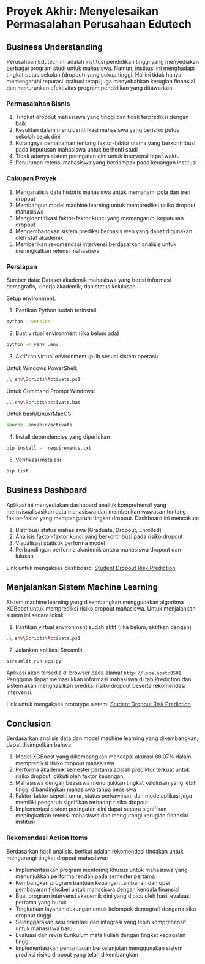 <!-- filepath: d:\IDCamp\Mahir\Last\README.md -->
# Proyek Akhir: Menyelesaikan Permasalahan Perusahaan Edutech

## Business Understanding

Perusahaan Edutech ini adalah institusi pendidikan tinggi yang menyediakan berbagai program studi untuk mahasiswa. Namun, institusi ini menghadapi tingkat putus sekolah (dropout) yang cukup tinggi. Hal ini tidak hanya memengaruhi reputasi institusi tetapi juga menyebabkan kerugian finansial dan menurunkan efektivitas program pendidikan yang ditawarkan.

### Permasalahan Bisnis

1. Tingkat dropout mahasiswa yang tinggi dan tidak terprediksi dengan baik
2. Kesulitan dalam mengidentifikasi mahasiswa yang berisiko putus sekolah sejak dini
3. Kurangnya pemahaman tentang faktor-faktor utama yang berkontribusi pada keputusan mahasiswa untuk berhenti studi
4. Tidak adanya sistem peringatan dini untuk intervensi tepat waktu
5. Penurunan retensi mahasiswa yang berdampak pada keuangan institusi

### Cakupan Proyek

1. Menganalisis data historis mahasiswa untuk memahami pola dan tren dropout
2. Membangun model machine learning untuk memprediksi risiko dropout mahasiswa
3. Mengidentifikasi faktor-faktor kunci yang memengaruhi keputusan dropout
4. Mengembangkan sistem prediksi berbasis web yang dapat digunakan oleh staf akademik
5. Memberikan rekomendasi intervensi berdasarkan analisis untuk meningkatkan retensi mahasiswa

### Persiapan

Sumber data: Dataset akademik mahasiswa yang berisi informasi demografis, kinerja akademik, dan status kelulusan.

Setup environment:

1. Pastikan Python sudah terinstall

```bash
python --version
```

2. Buat virtual environment (jika belum ada)

```bash
python -m venv .env
```

3. Aktifkan virtual environment (pilih sesuai sistem operasi)

Untuk Windows PowerShell:

```bash
.\.env\Scripts\Activate.ps1
```

Untuk Command Prompt Windows:

```bash
.\.env\Scripts\activate.bat
```

Untuk bash/Linux/MacOS:

```bash
source .env/bin/activate
```

4. Install dependencies yang diperlukan

```bash
pip install -r requirements.txt
```

5. Verifikasi instalasi

```bash
pip list
```

## Business Dashboard

Aplikasi ini menyediakan dashboard analitik komprehensif yang memvisualisasikan data mahasiswa dan memberikan wawasan tentang faktor-faktor yang mempengaruhi tingkat dropout. Dashboard ini mencakup:

1. Distribusi status mahasiswa (Graduate, Dropout, Enrolled)
2. Analisis faktor-faktor kunci yang berkontribusi pada risiko dropout
3. Visualisasi statistik performa model
4. Perbandingan performa akademik antara mahasiswa dropout dan lulusan

Link untuk mengakses dashboard: [Student Dropout Risk Prediction](https://malikusfz-menyelesaikan-permasalahan-perusahaan-edut-app-yw31x7.streamlit.app/)

## Menjalankan Sistem Machine Learning

Sistem machine learning yang dikembangkan menggunakan algoritma XGBoost untuk memprediksi risiko dropout mahasiswa. Untuk menjalankan sistem ini secara lokal:

1. Pastikan virtual environment sudah aktif (jika belum, aktifkan dengan)

```bash
.\.env\Scripts\Activate.ps1
```

2. Jalankan aplikasi Streamlit

```bash
streamlit run app.py
```

Aplikasi akan tersedia di browser pada alamat `http://localhost:8501`. Pengguna dapat memasukkan informasi mahasiswa di tab Prediction dan sistem akan menghasilkan prediksi risiko dropout beserta rekomendasi intervensi.

Link untuk mengakses prototype sistem: [Student Dropout Risk Prediction](https://malikusfz-menyelesaikan-permasalahan-perusahaan-edut-app-yw31x7.streamlit.app/)

## Conclusion

Berdasarkan analisis data dan model machine learning yang dikembangkan, dapat disimpulkan bahwa:

1. Model XGBoost yang dikembangkan mencapai akurasi 88.07% dalam memprediksi risiko dropout mahasiswa
2. Performa akademik semester pertama adalah prediktor terkuat untuk risiko dropout, diikuti oleh faktor keuangan
3. Mahasiswa dengan beasiswa menunjukkan tingkat kelulusan yang lebih tinggi dibandingkan mahasiswa tanpa beasiswa
4. Faktor-faktor seperti umur, status perkawinan, dan mode aplikasi juga memiliki pengaruh signifikan terhadap risiko dropout
5. Implementasi sistem peringatan dini dapat secara signifikan meningkatkan retensi mahasiswa dan mengurangi kerugian finansial institusi

### Rekomendasi Action Items

Berdasarkan hasil analisis, berikut adalah rekomendasi tindakan untuk mengurangi tingkat dropout mahasiswa:

- Implementasikan program mentoring khusus untuk mahasiswa yang menunjukkan performa rendah pada semester pertama
- Kembangkan program bantuan keuangan tambahan dan opsi pembayaran fleksibel untuk mahasiswa dengan kendala finansial
- Buat program intervensi akademik dini yang dipicu oleh hasil evaluasi pertama yang buruk
- Tingkatkan layanan dukungan untuk kelompok demografi dengan risiko dropout tinggi
- Selenggarakan sesi orientasi dan integrasi yang lebih komprehensif untuk mahasiswa baru
- Evaluasi dan revisi kurikulum mata kuliah dengan tingkat kegagalan tinggi
- Implementasikan pemantauan berkelanjutan menggunakan sistem prediksi risiko dropout yang telah dikembangkan
